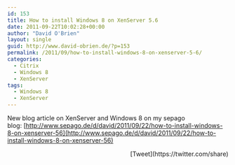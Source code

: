 ```yaml
---
id: 153
title: How to install Windows 8 on XenServer 5.6
date: 2011-09-22T10:02:28+00:00
author: "David O'Brien"
layout: single
guid: http://www.david-obrien.de/?p=153
permalink: /2011/09/how-to-install-windows-8-on-xenserver-5-6/
categories:
  - Citrix
  - Windows 8
  - XenServer
tags:
  - Windows 8
  - XenServer
---
```

New blog article on XenServer and Windows 8 on my sepago blog: [http://www.sepago.de/d/david/2011/09/22/how-to-install-windows-8-on-xenserver-56](http://www.sepago.de/d/david/2011/09/22/how-to-install-windows-8-on-xenserver-56) 

<div style="float: right; margin-left: 10px;">
  [Tweet](https://twitter.com/share)
</div>

